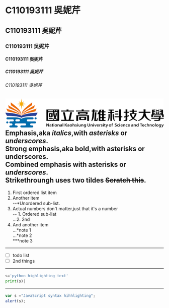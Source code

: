# C110193111 吳妮芹  
## C110193111 吳妮芹  
### C110193111 吳妮芹  
#### C110193111 吳妮芹  
##### C110193111 吳妮芹  
###### C110193111 吳妮芹  
![NKUST](nkust.png '高科大')  
 Emphasis,aka *italics*,with *asterisks* or *underscores*.  
 Strong emphasis,aka bold,with **asterisks** or **underscores**.  
 Combined emphasis with **asterisks** **or** ***underscores***.  
 Strikethroungh uses two tildes ~~Scratch this~~.  
---
1. First ordered list item
2. Another item  
  --*Unordered sub-list.
3. Actual numbers don't matter,just that it's a number  
  -- 1. Ordered sub-liat  
  ...2. 2nd
4. And another item  
  ...*note 1  
  ...*note 2  
  ***note 3  
---
- [ ] todo list
- [ ] 2nd things  
---
```python code
s='python highlighting text'
print(s)|
```
---
```javascript code
var s ="JavaScript syntax hihhlighting";
alert(s);
```

